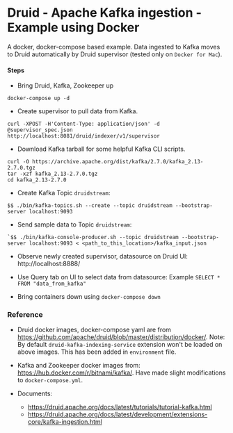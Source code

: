 # Druid - Apache Kafka ingestion - Example using Docker

A docker, docker-compose based example. Data ingested to Kafka moves to  Druid automatically by Druid supervisor (tested only on `Docker for Mac`).


#### Steps

- Bring Druid, Kafka, Zookeeper up
```
docker-compose up -d
```

-  Create supervisor to pull data from Kafka.
```
curl -XPOST -H'Content-Type: application/json' -d @supervisor_spec.json http://localhost:8081/druid/indexer/v1/supervisor
```

- Download Kafka tarball for some helpful Kafka CLI scripts.
```
curl -O https://archive.apache.org/dist/kafka/2.7.0/kafka_2.13-2.7.0.tgz
tar -xzf kafka_2.13-2.7.0.tgz
cd kafka_2.13-2.7.0
```

- Create Kafka Topic `druidstream`:
```
$$ ./bin/kafka-topics.sh --create --topic druidstream --bootstrap-server localhost:9093
```

- Send sample data to Topic `druidstream`:
```
`$$ ./bin/kafka-console-producer.sh --topic druidstream --bootstrap-server localhost:9093 < <path_to_this_location>/kafka_input.json
```

- Observe newly created supervisor, datasource on Druid UI: http://localhost:8888/

- Use Query tab on UI to select data from datasource: Example `SELECT * FROM "data_from_kafka"`

- Bring containers down using `docker-compose down`

### Reference

- Druid docker images, docker-compose yaml are from https://github.com/apache/druid/blob/master/distribution/docker/. Note: By default `druid-kafka-indexing-service` extension won't be loaded on above images. This has been added in `environment` file.

- Kafka and Zookeeper docker images from: https://hub.docker.com/r/bitnami/kafka/. Have made slight modifications to `docker-compose.yml`.

- Documents:
  - https://druid.apache.org/docs/latest/tutorials/tutorial-kafka.html
  - https://druid.apache.org/docs/latest/development/extensions-core/kafka-ingestion.html
